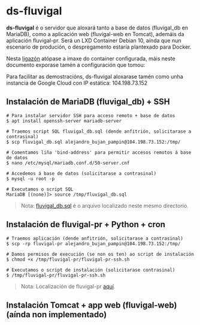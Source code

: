 # ds-fluvigal

__ds-fluvigal__ é o servidor que aloxará tanto a base de datos (fluvigal_db en MariaDB), como a aplicación web (fluvigal-web en Tomcat), ademáis da aplicación fluvigal-pr. Será un LXD Container Debian 10, aínda que nun escenario de produción, o despregamento estaría plantexado para Docker. 

Nesta [ligazón](https://drive.google.com/file/d/1WXAOaOe-8UPsp1X6-zec68dObLIT9rNg/view?usp=sharing) atópase a imaxe do container configurada, máis neste documento exporase tamén a configuración que tomou:

Para facilitar as demostracións, ds-fluvigal aloxarase tamén como unha instancia de Google Cloud con IP estática: 104.198.73.152

## Instalación de MariaDB (fluvigal_db) + SSH

    # Para instalar servidor SSH para acceso remoto + base de datos
    $ apt install openssh-server mariadb-server

    # Traemos script SQL fluvigal_db.sql (dende anfitrión, solicitarase a contrasinal)
    $ scp fluvigal_db.sql alejandro_bujan_pampin@104.198.73.152:/tmp/

    # Comentamos liña 'bind-address' para permitir accesos remotos á base de datos
    $ nano /etc/mysql/mariadb.conf.d/50-server.cnf

    # Accedemos á base de datos (solicitarase a contrasinal)
    $ mysql -u root -p

    # Executamos o script SQL 
    MariaDB [(none)]> source /tmp/fluvigal_db.sql

> Nota: [fluvigal_db.sql](./fluvigal_db.sql) é o arquivo localizado neste mesmo directorio.

## Instalación de fluvigal-pr + Python + cron

    # Traemos aplicación (dende anfitrión, solicitarase a contrasinal)
    $ scp -rp fluvigal-pr alejandro_bujan_pampin@104.198.73.152:/tmp/

    # Damos permisos de execución (se non os ten) ao script de instalación
    $ chmod +x /tmp/fluvigal-pr/fluvigal-pr-ssh.sh

    # Executamos o script de instalación (solicitarase contrasinal)
    $ /tmp/fluvigal-pr/fluvigal-pr-ssh.sh

> Nota: Localización de fluvigal-pr [aquí](../fluvigal-pr/).

## Instalación Tomcat + app web (fluvigal-web) (aínda non implementado)